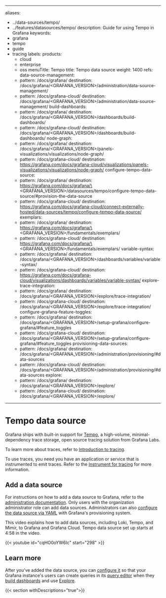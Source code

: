 -----

aliases:

- ../data-sources/tempo/
- ../features/datasources/tempo/
  description: Guide for using Tempo in Grafana
  keywords:
- grafana
- tempo
- guide
- tracing
  labels:
  products:
  - cloud
  - enterprise
  - oss
    menuTitle: Tempo
    title: Tempo data source
    weight: 1400
    refs:
    data-source-management:
  - pattern: /docs/grafana/
    destination: /docs/grafana/\<GRAFANA\_VERSION\>/administration/data-source-management/
  - pattern: /docs/grafana-cloud/
    destination: /docs/grafana/\<GRAFANA\_VERSION\>/administration/data-source-management/
    build-dashboards:
  - pattern: /docs/grafana/
    destination: /docs/grafana/\<GRAFANA\_VERSION\>/dashboards/build-dashboards/
  - pattern: /docs/grafana-cloud/
    destination: /docs/grafana/\<GRAFANA\_VERSION\>/dashboards/build-dashboards/
    node-graph:
  - pattern: /docs/grafana/
    destination: /docs/grafana/\<GRAFANA\_VERSION\>/panels-visualizations/visualizations/node-graph/
  - pattern: /docs/grafana-cloud/
    destination: https://grafana.com/docs/grafana-cloud/visualizations/panels-visualizations/visualizations/node-graph/
    configure-tempo-data-source:
  - pattern: /docs/grafana/
    destination: https://grafana.com/docs/grafana/\<GRAFANA\_VERSION\>/datasources/tempo/configure-tempo-data-source/\#provision-the-data-source
  - pattern: /docs/grafana-cloud/
    destination: https://grafana.com/docs/grafana-cloud/connect-externally-hosted/data-sources/tempo/configure-tempo-data-source/
    exemplars:
  - pattern: /docs/grafana/
    destination: https://grafana.com/docs/grafana/\<GRAFANA\_VERSION\>/fundamentals/exemplars/
  - pattern: /docs/grafana-cloud/
    destination: https://grafana.com/docs/grafana/\<GRAFANA\_VERSION\>/fundamentals/exemplars/
    variable-syntax:
  - pattern: /docs/grafana/
    destination: /docs/grafana/\<GRAFANA\_VERSION\>/dashboards/variables/variable-syntax/
  - pattern: /docs/grafana-cloud/
    destination: https://grafana.com/docs/grafana-cloud/visualizations/dashboards/variables/variable-syntax/
    explore-trace-integration:
  - pattern: /docs/grafana/
    destination: /docs/grafana/\<GRAFANA\_VERSION\>/explore/trace-integration/
  - pattern: /docs/grafana-cloud/
    destination: /docs/grafana/\<GRAFANA\_VERSION\>/explore/trace-integration/
    configure-grafana-feature-toggles:
  - pattern: /docs/grafana/
    destination: /docs/grafana/\<GRAFANA\_VERSION\>/setup-grafana/configure-grafana/\#feature\_toggles
  - pattern: /docs/grafana-cloud/
    destination: /docs/grafana/\<GRAFANA\_VERSION\>/setup-grafana/configure-grafana/\#feature\_toggles
    provisioning-data-sources:
  - pattern: /docs/grafana/
    destination: /docs/grafana/\<GRAFANA\_VERSION\>/administration/provisioning/\#data-sources
  - pattern: /docs/grafana-cloud/
    destination: /docs/grafana/\<GRAFANA\_VERSION\>/administration/provisioning/\#data-sources
    explore:
  - pattern: /docs/grafana/
    destination: /docs/grafana/\<GRAFANA\_VERSION\>/explore/
  - pattern: /docs/grafana-cloud/
    destination: /docs/grafana/\<GRAFANA\_VERSION\>/explore/

-----

# Tempo data source

Grafana ships with built-in support for [Tempo](https://grafana.com/docs/tempo/\<TEMPO_VERSION\>/), a high-volume, minimal-dependency trace storage, open source tracing solution from Grafana Labs.

To learn more about traces, refer to [Introduction to tracing](https://grafana.com/docs/tempo/\<TEMPO_VERSION\>/introduction/).

To use traces, you need you have an application or service that is instrumented to emit traces.
Refer to the [Instrument for tracing](https://grafana.com/docs/tempo/\<TEMPO_VERSION\>/getting-started/instrumentation/) for more information.

## Add a data source

For instructions on how to add a data source to Grafana, refer to the [administration documentation](ref:data-source-management).
Only users with the organization administrator role can add data sources.
Administrators can also [configure the data source via YAML](ref:configure-tempo-data-source) with Grafana's provisioning system.

This video explains how to add data sources, including Loki, Tempo, and Mimir, to Grafana and Grafana Cloud. Tempo data source set up starts at 4:58 in the video.

{{\< youtube id="cqHO0oYW6Ic" start="298" \>}}

## Learn more

After you've added the data source, you can [configure it](./configure-tempo-data-source/) so that your Grafana instance's users can create queries in its [query editor](./query-editor/) when they [build dashboards](ref:build-dashboards) and use [Explore](ref:explore).

{{\< section withDescriptions="true"\>}}
